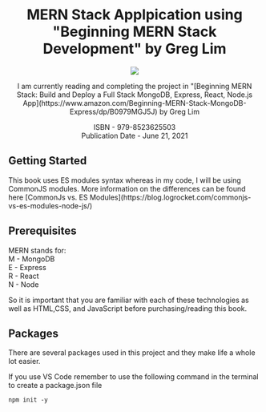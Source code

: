 <h1 align="center"> MERN Stack Applpication using "Beginning MERN Stack Development" by Greg Lim</h1>
<p align="center">
  <img src="https://m.media-amazon.com/images/P/B0979MGJ5J.01._SCLZZZZZZZ_SX500_.jpg">
</p>

<p align="center">
I am currently reading and completing the project in "[Beginning MERN Stack: Build and Deploy a Full Stack MongoDB, Express, React, Node.js App](https://www.amazon.com/Beginning-MERN-Stack-MongoDB-Express/dp/B0979MGJ5J) 
by Greg Lim
</p>
<p align="center">
ISBN - 979-8523625503<br />
Publication Date - June 21, 2021
</p>

<h2>Getting Started</h2>
This book uses ES modules syntax whereas in my code, I will be using CommonJS modules. More information on the differences can be found here [CommonJs vs. ES Modules](https://blog.logrocket.com/commonjs-vs-es-modules-node-js/)

<h2>Prerequisites</h2>
MERN stands for:<br />
M - MongoDB<br />
E - Express<br />
R - React<br />
N - Node<br />

So it is important that you are familiar with each of these technologies as well as HTML,CSS, and JavaScript before purchasing/reading this book.
 
<h2>Packages</h2>
There are several packages used in this project and they make life a whole lot easier. 

If you use VS Code remember to use the following command in the terminal to create a package.json file

    npm init -y




